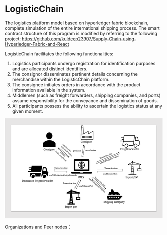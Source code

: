 # LogisticChain
The logistics platform model based on hyperledger fabric blockchain, complete simulation of the entire international shipping process.
The smart contract structure of this program is modified by referring to the following project: https://github.com/kuldeep23907/Supply-Chain-using-Hyperledger-Fabric-and-React

LogisticChain facilitates the following functionalities:
1. Logistics participants undergo registration for identification purposes and are allocated distinct identifiers.
2. The consignor disseminates pertinent details concerning the merchandise within the LogisticChain platform.
3. The consignee initiates orders in accordance with the product information available in the system.
4. Middlemen (such as freight forwarders, shipping companies, and ports) assume responsibility for the conveyance and dissemination of goods.
5. All participants possess the ability to ascertain the logistics status at any given moment.


<div align=center><img width="532" height="320" src="https://github.com/Eric1573/LogisticChain/blob/main/IMG/Slide1.png"/></div>



 Organizations and Peer nodes：
 
